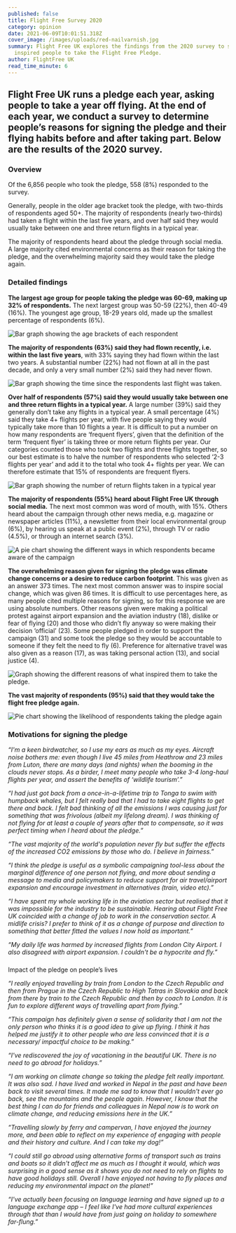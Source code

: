 ```yaml
---
published: false
title: Flight Free Survey 2020
category: opinion
date: 2021-06-09T10:01:51.318Z
cover_image: /images/uploads/red-nailvarnish.jpg
summary: Flight Free UK explores the findings from the 2020 survey to see what
  inspired people to take the Flight Free Pledge.
author: FlightFree UK
read_time_minute: 6
---
```

## Flight Free UK runs a pledge each year, asking people to take a year off flying. At the end of each year, we conduct a survey to determine people’s reasons for signing the pledge and their flying habits before and after taking part. Below are the results of the 2020 survey.

### Overview

Of the 6,856 people who took the pledge, 558 (8%) responded to the survey. 

Generally, people in the older age bracket took the pledge, with two-thirds of respondents aged 50+. The majority of respondents (nearly two-thirds) had taken a flight within the last five years, and over half said they would usually take between one and three return flights in a typical year. 

The majority of respondents heard about the pledge through social media. A large majority cited environmental concerns as their reason for taking the pledge, and the overwhelming majority said they would take the pledge again.

### Detailed findings

**The largest age group for people taking the pledge was 60-69, making up 32% of respondents.** The next largest group was 50-59 (22%), then 40-49 (16%). The youngest age group, 18-29 years old, made up the smallest percentage of respondents (6%). 

![Bar graph showing the age brackets of each respondent](/images/uploads/age-graph-2020.jpg "Graph showing the age brackets of respondents")

**The majority of respondents (63%) said they had flown recently, i.e. within the last five years**, with 33% saying they had flown within the last two years. A substantial number (22%) had not flown at all in the past decade, and only a very small number (2%) said they had never flown. 

![Bar graph showing the time since the respondents last flight was taken.](/images/uploads/last-flight-graph-2020.jpg "Graph showing time since last flight")

**Over half of respondents (57%) said they would usually take between one and three return flights in a typical year.** A large number (39%) said they generally don’t take any flights in a typical year. A small percentage (4%) said they take 4+ flights per year, with five people saying they would typically take more than 10 flights a year. It is difficult to put a number on how many respondents are ‘frequent flyers’, given that the definition of the term ‘frequent flyer’ is taking three or more return flights per year. Our categories counted those who took two flights and three flights together, so our best estimate is to halve the number of respondents who selected ‘2-3 flights per year’ and add it to the total who took 4+ flights per year. We can therefore estimate that 15% of respondents are frequent flyers.

![Bar graph showing the number of return flights taken in a typical year](/images/uploads/return-flights-graph-2020.jpg "Graph showing the frequency of return flights in a typical year")

**The majority of respondents (55%) heard about Flight Free UK through social media.** The next most common was word of mouth, with 15%. Others heard about the campaign through other news media, e.g. magazine or newspaper articles (11%), a newsletter from their local environmental group (6%), by hearing us speak at a public event (2%), through TV or radio (4.5%), or through an internet search (3%).

![A pie chart showing the different ways in which respondents became aware of the campaign](/images/uploads/hear-about-campaign-graph-2020.jpg "Graph depicting how respondents became aware of the campaign")

**The overwhelming reason given for signing the pledge was climate change concerns or a desire to reduce carbon footprint**. This was given as an answer 373 times. The next most common answer was to inspire social change, which was given 86 times. It is difficult to use percentages here, as many people cited multiple reasons for signing, so for this response we are using absolute numbers. Other reasons given were making a political protest against airport expansion and the aviation industry (18), dislike or fear of flying (20) and those who didn’t fly anyway so were making their decision ‘official’ (23). Some people pledged in order to support the campaign (31) and some took the pledge so they would be accountable to someone if they felt the need to fly (6). Preference for alternative travel was also given as a reason (17), as was taking personal action (13), and social justice (4).

![Graph showing the different reasons of what inspired them to take the pledge.](/images/uploads/motivations-graph-2020.jpg "Motivations for signing the Flight Free Pledge")

**The vast majority of respondents (95%) said that they would take the flight free pledge again.**

![Pie chart showing the likelihood of respondents taking the pledge again](/images/uploads/repledge-graph-2020.jpg "The majority of repondents would take the pledge again")

### Motivations for signing the pledge

*“I'm a keen birdwatcher, so I use my ears as much as my eyes. Aircraft noise bothers me: even though I live 45 miles from Heathrow and 23 miles from Luton, there are many days (and nights) when the booming in the clouds never stops. As a birder, I meet many people who take 3-4 long-haul flights per year, and assert the benefits of ‘wildlife tourism’.”*

*“I had just got back from a once-in-a-lifetime trip to Tonga to swim with humpback whales, but I felt really bad that I had to take eight flights to get there and back. I felt bad thinking of all the emissions I was causing just for something that was frivolous (albeit my lifelong dream). I was thinking of not flying for at least a couple of years after that to compensate, so it was perfect timing when I heard about the pledge.”*

*“The vast majority of the world's population never fly but suffer the effects of the increased CO2 emissions by those who do. I believe in fairness.”*

*“I think the pledge is useful as a symbolic campaigning tool-less about the marginal difference of one person not flying, and more about sending a message to media and policymakers to reduce support for air travel/airport expansion and encourage investment in alternatives (train, video etc).”*

*“I have spent my whole working life in the aviation sector but realised that it was impossible for the industry to be sustainable. Hearing about Flight Free UK coincided with a change of job to work in the conservation sector. A midlife crisis? I prefer to think of it as a change of purpose and direction to something that better fitted the values I now hold as important.”*

*“My daily life was harmed by increased flights from London City Airport. I also disagreed with airport expansion. I couldn't be a hypocrite and fly.”*

### 
Impact of the pledge on people’s lives

*“I really enjoyed travelling by train from London to the Czech Republic and then from Prague in the Czech Republic to High Tatras in Slovakia and back from there by train to the Czech Republic and then by coach to London. It is fun to explore different ways of travelling apart from flying.”*

*“This campaign has definitely given a sense of solidarity that I am not the only person who thinks it is a good idea to give up flying. I think it has helped me justify it to other people who are less convinced that it is a necessary/ impactful choice to be making.”*

*“I've rediscovered the joy of vacationing in the beautiful UK. There is no need to go abroad for holidays.”*

*“I am working on climate change so taking the pledge felt really important. It was also sad. I have lived and worked in Nepal in the past and have been back to visit several times. It made me sad to know that I wouldn't ever go back, see the mountains and the people again. However, I know that the best thing I can do for friends and colleagues in Nepal now is to work on climate change, and reducing emissions here in the UK.”*

*“Travelling slowly by ferry and campervan, I have enjoyed the journey more, and been able to reflect on my experience of engaging with people and their history and culture. And I can take my dog!”*

*“I could still go abroad using alternative forms of transport such as trains and boats so it didn't affect me as much as I thought it would, which was surprising in a good sense as it shows you do not need to rely on flights to have good holidays still. Overall I have enjoyed not having to fly places and reducing my environmental impact on the planet!”*

*“I've actually been focusing on language learning and have signed up to a language exchange app – I feel like I've had more cultural experiences through that than I would have from just going on holiday to somewhere far-flung.”*